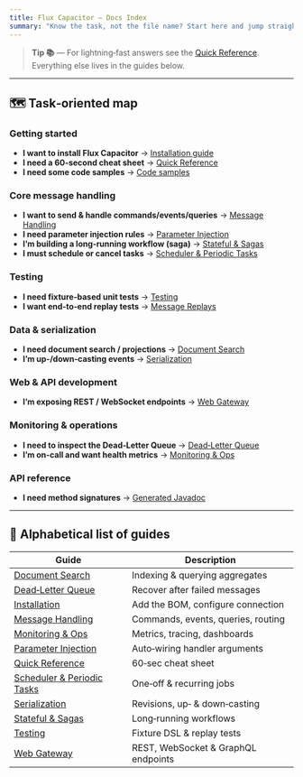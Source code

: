 ```yaml
---
title: Flux Capacitor – Docs Index
summary: "Know the task, not the file name? Start here and jump straight to the right guide."
---
```


> **Tip 📚** — For lightning‑fast answers see the [Quick Reference](quick-ref.md). Everything else lives in the guides
> below.

---

## 🗺️ Task‑oriented map

### Getting started

- **I want to install Flux Capacitor** → [Installation guide](guides/installation.md)
- **I need a 60‑second cheat sheet** → [Quick Reference](quick-ref.md)
- **I need some code samples** → [Code samples](code-samples.md)

### Core message handling

- **I want to send & handle commands/events/queries** → [Message Handling](guides/message-handling.md)
- **I need parameter injection rules** → [Parameter Injection](guides/parameter-injection.md)
- **I’m building a long‑running workflow (saga)** → [Stateful & Sagas](guides/stateful-sagas.md)
- **I must schedule or cancel tasks** → [Scheduler & Periodic Tasks](guides/scheduler.md)

### Testing

- **I need fixture‑based unit tests** → [Testing](guides/testing.md)
- **I want end‑to‑end replay tests** → [Message Replays](guides/replays.md)

### Data & serialization

- **I need document search / projections** → [Document Search](guides/document-search.md)
- **I’m up‑/down‑casting events** → [Serialization](guides/serialization.md)

### Web & API development

- **I’m exposing REST / WebSocket endpoints** → [Web Gateway](guides/web.md)

### Monitoring & operations

- **I need to inspect the Dead‑Letter Queue** → [Dead‑Letter Queue](guides/dlq.md)
- **I’m on‑call and want health metrics** → [Monitoring & Ops](guides/monitoring.md)

### API reference

- **I need method signatures** → [Generated Javadoc](api/index.html)

---

## 📑 Alphabetical list of guides

| Guide                                                | Description                         |
|------------------------------------------------------|-------------------------------------|
| [Document Search](guides/document-search.md)         | Indexing & querying aggregates      |
| [Dead‑Letter Queue](guides/dlq.md)                   | Recover after failed messages       |
| [Installation](guides/installation.md)               | Add the BOM, configure connection   |
| [Message Handling](guides/message-handling.md)       | Commands, events, queries, routing  |
| [Monitoring & Ops](guides/monitoring.md)             | Metrics, tracing, dashboards        |
| [Parameter Injection](guides/parameter-injection.md) | Auto‑wiring handler arguments       |
| [Quick Reference](quick-ref.md)                      | 60‑sec cheat sheet                  |
| [Scheduler & Periodic Tasks](guides/scheduler.md)    | One‑off & recurring jobs            |
| [Serialization](guides/serialization.md)             | Revisions, up‑ & down‑casting       |
| [Stateful & Sagas](guides/stateful-sagas.md)         | Long‑running workflows              |
| [Testing](guides/testing.md)                         | Fixture DSL & replay tests          |
| [Web Gateway](guides/web.md)                         | REST, WebSocket & GraphQL endpoints |